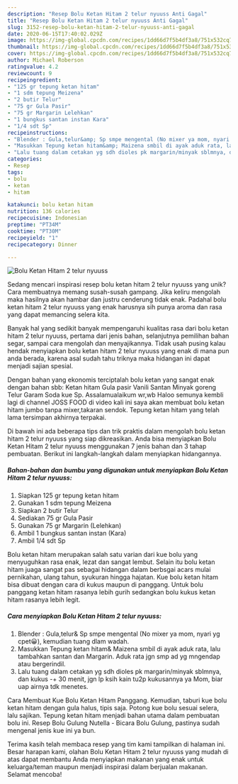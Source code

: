 ```yaml
---
description: "Resep Bolu Ketan Hitam 2 telur nyuuss Anti Gagal"
title: "Resep Bolu Ketan Hitam 2 telur nyuuss Anti Gagal"
slug: 3152-resep-bolu-ketan-hitam-2-telur-nyuuss-anti-gagal
date: 2020-06-15T17:40:02.029Z
image: https://img-global.cpcdn.com/recipes/1dd66d7f5b4df3a8/751x532cq70/bolu-ketan-hitam-2-telur-nyuuss-foto-resep-utama.jpg
thumbnail: https://img-global.cpcdn.com/recipes/1dd66d7f5b4df3a8/751x532cq70/bolu-ketan-hitam-2-telur-nyuuss-foto-resep-utama.jpg
cover: https://img-global.cpcdn.com/recipes/1dd66d7f5b4df3a8/751x532cq70/bolu-ketan-hitam-2-telur-nyuuss-foto-resep-utama.jpg
author: Michael Roberson
ratingvalue: 4.2
reviewcount: 9
recipeingredient:
- "125 gr tepung ketan hitam"
- "1 sdm tepung Meizena"
- "2 butir Telur"
- "75 gr Gula Pasir"
- "75 gr Margarin Lelehkan"
- "1 bungkus santan instan Kara"
- "1/4 sdt Sp"
recipeinstructions:
- "Blender : Gula,telur&amp; Sp smpe mengental (No mixer ya mom, nyari yg cpet😀), kemudian tuang dlam wadah."
- "Masukkan Tepung ketan hitam&amp; Maizena smbil di ayak aduk rata, lalu tambahkan santan dan Margarin. Aduk rata jgn smp ad yg mngendap atau bergerindil."
- "Lalu tuang dalam cetakan yg sdh dioles pk margarin/minyak sblmnya, dan kukus -+ 30 menit, jgn lp ksih kain tu2p kukusannya ya Mom, biar uap airnya tdk menetes."
categories:
- Resep
tags:
- bolu
- ketan
- hitam

katakunci: bolu ketan hitam 
nutrition: 136 calories
recipecuisine: Indonesian
preptime: "PT34M"
cooktime: "PT30M"
recipeyield: "1"
recipecategory: Dinner

---
```



![Bolu Ketan Hitam 2 telur nyuuss](https://img-global.cpcdn.com/recipes/1dd66d7f5b4df3a8/751x532cq70/bolu-ketan-hitam-2-telur-nyuuss-foto-resep-utama.jpg)

Sedang mencari inspirasi resep bolu ketan hitam 2 telur nyuuss yang unik? Cara membuatnya memang susah-susah gampang. Jika keliru mengolah maka hasilnya akan hambar dan justru cenderung tidak enak. Padahal bolu ketan hitam 2 telur nyuuss yang enak harusnya sih punya aroma dan rasa yang dapat memancing selera kita.

Banyak hal yang sedikit banyak mempengaruhi kualitas rasa dari bolu ketan hitam 2 telur nyuuss, pertama dari jenis bahan, selanjutnya pemilihan bahan segar, sampai cara mengolah dan menyajikannya. Tidak usah pusing kalau hendak menyiapkan bolu ketan hitam 2 telur nyuuss yang enak di mana pun anda berada, karena asal sudah tahu triknya maka hidangan ini dapat menjadi sajian spesial.

Dengan bahan yang ekonomis terciptalah bolu ketan yang sangat enak dengan bahan sbb: Ketan hitam Gula pasir Vanili Santan Minyak goreng Telur Garam Soda kue Sp. Assalamualaikum wr,wb Haloo semunya kembli lagi di channel JOSS FOOD di video kali ini saya akan membuat bolu ketan hitam jumbo tanpa mixer,takaran sendok. Tepung ketan hitam yang telah lama tersimpan akhirnya terpakai.


Di bawah ini ada beberapa tips dan trik praktis dalam mengolah bolu ketan hitam 2 telur nyuuss yang siap dikreasikan. Anda bisa menyiapkan Bolu Ketan Hitam 2 telur nyuuss menggunakan 7 jenis bahan dan 3 tahap pembuatan. Berikut ini langkah-langkah dalam menyiapkan hidangannya.

<!--inarticleads1-->

##### Bahan-bahan dan bumbu yang digunakan untuk menyiapkan Bolu Ketan Hitam 2 telur nyuuss:

1. Siapkan 125 gr tepung ketan hitam
1. Gunakan 1 sdm tepung Meizena
1. Siapkan 2 butir Telur
1. Sediakan 75 gr Gula Pasir
1. Gunakan 75 gr Margarin (Lelehkan)
1. Ambil 1 bungkus santan instan (Kara)
1. Ambil 1/4 sdt Sp


Bolu ketan hitam merupakan salah satu varian dari kue bolu yang menyuguhkan rasa enak, lezat dan sangat lembut. Selain itu bolu ketan hitam juaga sangat pas sebagai hidangan dalam berbsgai acars mulai pernikahan, ulang tahun, syukuran hingga hajatan. Kue bolu ketan hitam bisa dibuat dengan cara di kukus maupun di panggang. Untuk bolu panggang ketan hitam rasanya lebih gurih sedangkan bolu kukus ketan hitam rasanya lebih legit. 

<!--inarticleads2-->

##### Cara menyiapkan Bolu Ketan Hitam 2 telur nyuuss:

1. Blender : Gula,telur&amp; Sp smpe mengental (No mixer ya mom, nyari yg cpet😀), kemudian tuang dlam wadah.
1. Masukkan Tepung ketan hitam&amp; Maizena smbil di ayak aduk rata, lalu tambahkan santan dan Margarin. Aduk rata jgn smp ad yg mngendap atau bergerindil.
1. Lalu tuang dalam cetakan yg sdh dioles pk margarin/minyak sblmnya, dan kukus -+ 30 menit, jgn lp ksih kain tu2p kukusannya ya Mom, biar uap airnya tdk menetes.


Cara Membuat Kue Bolu Ketan Hitam Panggang. Kemudian, taburi kue bolu ketan hitam dengan gula halus, tipis saja. Potong kue bolu sesuai selera, lalu sajikan. Tepung ketan hitam menjadi bahan utama dalam pembuatan bolu ini. Resep Bolu Gulung Nutella - Bicara Bolu Gulung, pastinya sudah mengenal jenis kue ini ya bun. 

Terima kasih telah membaca resep yang tim kami tampilkan di halaman ini. Besar harapan kami, olahan Bolu Ketan Hitam 2 telur nyuuss yang mudah di atas dapat membantu Anda menyiapkan makanan yang enak untuk keluarga/teman maupun menjadi inspirasi dalam berjualan makanan. Selamat mencoba!
